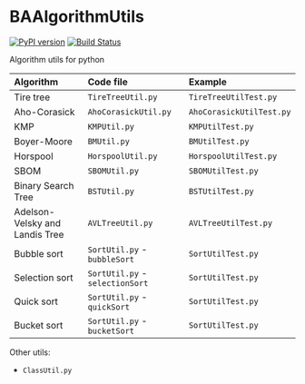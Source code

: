 # BAAlgorithmUtils

[![PyPI version](https://badge.fury.io/py/BAAlgorithmUtils.svg)](https://badge.fury.io/py/BAAlgorithmUtils)
[![Build Status](https://travis-ci.org/BenArvin/BAAlgorithmUtils.svg?branch=master)](https://travis-ci.org/BenArvin/BAAlgorithmUtils)

Algorithm utils for python

| Algorithm | Code file | Example |
| :--- | :--- | :--- |
| Tire tree | `TireTreeUtil.py` | `TireTreeUtilTest.py` |
| Aho-Corasick | `AhoCorasickUtil.py` | `AhoCorasickUtilTest.py` |
| KMP | `KMPUtil.py` | `KMPUtilTest.py` |
| Boyer-Moore | `BMUtil.py` | `BMUtilTest.py` |
| Horspool | `HorspoolUtil.py` | `HorspoolUtilTest.py` |
| SBOM | `SBOMUtil.py` | `SBOMUtilTest.py` |
| Binary Search Tree | `BSTUtil.py` | `BSTUtilTest.py` |
| Adelson-Velsky and Landis Tree | `AVLTreeUtil.py` | `AVLTreeUtilTest.py` |
| Bubble sort | `SortUtil.py` - `bubbleSort` | `SortUtilTest.py` |
| Selection sort | `SortUtil.py` - `selectionSort` | `SortUtilTest.py` |
| Quick sort | `SortUtil.py` - `quickSort` | `SortUtilTest.py` |
| Bucket sort | `SortUtil.py` - `bucketSort` | `SortUtilTest.py` |

Other utils:

- `ClassUtil.py`